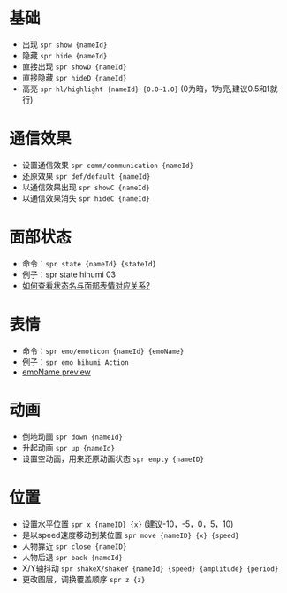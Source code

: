 # 基础

- 出现 `spr show {nameId}`
- 隐藏 `spr hide {nameId}`
- 直接出现 `spr showD {nameId}`
- 直接隐藏 `spr hideD {nameId}`
- 高亮 `spr hl/highlight {nameId} {0.0~1.0}` (0为暗，1为亮,建议0.5和1就行)

# 通信效果

- 设置通信效果 `spr comm/communication {nameId}`
- 还原效果 `spr def/default {nameId}`
- 以通信效果出现 `spr showC {nameId}`
- 以通信效果消失 `spr hideC {nameId}`


# 面部状态

- 命令：`spr state {nameId} {stateId}`
- 例子：spr state hihumi 03
- [如何查看状态名与面部表情对应关系?](/Tualin14/baPlayer/blob/main/Doc/preview_state.md)

# 表情

- 命令：`spr emo/emoticon {nameId} {emoName}`
- 例子：`spr emo hihumi Action`
- [emoName preview](/Tualin14/baPlayer/blob/main/Doc/preview_emo.md)

# 动画

- 倒地动画 `spr down {nameId}`
- 升起动画 `spr up {nameId}`
- 设置空动画，用来还原动画状态 `spr empty {nameID}`

# 位置

- 设置水平位置 `spr x {nameID} {x}` (建议-10，-5，0，5，10)
- 是以speed速度移动到某位置 `spr move {nameID} {x} {speed}`
- 人物靠近 `spr close {nameID}`
- 人物后退 `spr back {nameId}`
- X/Y轴抖动 `spr shakeX/shakeY {nameId} {speed} {amplitude} {period}`
- 更改图层，调换覆盖顺序 `spr z {z}`